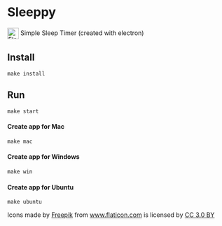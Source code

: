 # Sleeppy
<img src="https://cloud.githubusercontent.com/assets/378023/15172388/b2b81950-1790-11e6-9a7c-ccc39912bb3a.png" width="26px" align="center" alt="Electron API Demos icon"> Simple Sleep Timer (created with electron)

## Install
```make install```

## Run
```make start```

#### Create app for Mac
```make mac```
#### Create app for Windows
```make win```
#### Create app for Ubuntu
```make ubuntu```

Icons made by <a href="http://www.freepik.com" title="Freepik">Freepik</a> from <a href="http://www.flaticon.com" title="Flaticon">www.flaticon.com</a> is licensed by <a href="http://creativecommons.org/licenses/by/3.0/" title="Creative Commons BY 3.0" target="_blank">CC 3.0 BY</a>
